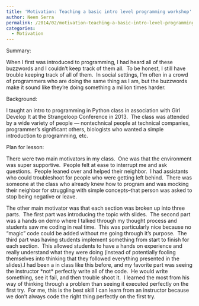 ```yaml
---
title: 'Motivation: Teaching a basic intro level programming workshop'
author: Neem Serra
permalink: /2014/02/motivation-teaching-a-basic-intro-level-programming-workshop/
categories:
  - Motivation
---
```

Summary:

When I first was introduced to programming, I had heard all of these buzzwords and I couldn&#8217;t keep track of them all.  To be honest, I still have trouble keeping track of all of them.  In social settings, I&#8217;m often in a crowd of programmers who are doing the same thing as I am, but the buzzwords make it sound like they&#8217;re doing something a million times harder.

Background:

I taught an intro to programming in Python class in association with Girl Develop It at the Strangeloop Conference in 2013.  The class was attended by a wide variety of people &#8212; nontechnical people at technical companies, programmer&#8217;s significant others, biologists who wanted a simple introduction to programming, etc.

Plan for lesson:

There were two main motivators in my class.  One was that the environment was super supportive.  People felt at ease to interrupt me and ask questions.  People leaned over and helped their neighbor.  I had assistants who could troubleshoot for people who were getting left behind.  There was someone at the class who already knew how to program and was mocking their neighbor for struggling with simple concepts&#8211;that person was asked to stop being negative or leave.

The other main motivator was that each section was broken up into three parts.  The first part was introducing the topic with slides.  The second part was a hands on demo where I talked through my thought process and students saw me coding in real time.  This was particularly nice because no &#8220;magic&#8221; code could be added without me going through it&#8217;s purpose.  The third part was having students implement something from start to finish for each section.  This allowed students to have a hands on experience and really understand what they were doing (instead of potentially fooling themselves into thinking that they followed everything presented in the slides).I had been a in class like this before, and my favorite part was seeing the instructor \*not\* perfectly write all of the code.  He would write something, see it fail, and then trouble shoot it.  I learned the most from his way of thinking through a problem than seeing it executed perfectly on the first try.  For me, this is the best skill I can learn from an instructor because we don&#8217;t always code the right thing perfectly on the first try.
